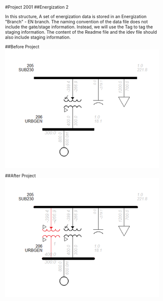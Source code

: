 #Project 2001
##Energization 2

In this structure, A set of energization data is stored in an Energization "Branch" - EN branch. The naming convention of the data file does not include the gate/stage information. Instead, we will use the Tag to tag the staging information. The content of the Readme file and the idev file should also include staging information.

##Before Project
![before](P2001-2_Before.png "Before Project")

##After Project
![after](P2001-2_After.png "After Project")
